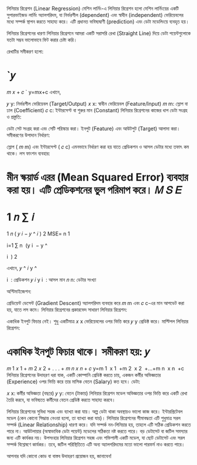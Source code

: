 লিনিয়ার রিগ্রেশন (Linear Regression) মেশিন লার্নিং-এ
লিনিয়ার রিগ্রেশন হলো মেশিন লার্নিংয়ের একটি সুপারভাইজড লার্নিং অ্যালগরিদম, যা নির্ভরশীল (dependent) এবং স্বাধীন (independent) ভেরিয়েবলের মধ্যে সম্পর্ক স্থাপন করতে সাহায্য করে। এটি প্রধানত ভবিষ্যদ্বাণী (prediction) এবং ডেটা মডেলিংয়ে ব্যবহৃত হয়।

লিনিয়ার রিগ্রেশনের ধারণা
লিনিয়ার রিগ্রেশনে আমরা একটি সরাসরি রেখা (Straight Line) দিয়ে ডেটা পয়েন্টগুলোকে যতটা সম্ভব ভালোভাবে ফিট করার চেষ্টা করি।

রেখাটির সমীকরণ হলো:

`𝑦
=
𝑚
𝑥
+
𝑐
`
y=mx+c
এখানে,

𝑦
y: নির্ভরশীল ভেরিয়েবল (Target/Output)
𝑥
x: স্বাধীন ভেরিয়েবল (Feature/Input)
𝑚
m: স্লোপ বা ঢাল (Coefficient)
𝑐
c: ইন্টারসেপ্ট বা শুরুর মান (Constant)
লিনিয়ার রিগ্রেশনের কাজের ধাপ
ডেটা সংগ্রহ ও প্রস্তুতি:

ডেটা সেট সংগ্রহ করা এবং সেটি পরিস্কার করা।
ইনপুট (Feature) এবং আউটপুট (Target) আলাদা করা।
সমীকরণের উপাদান নির্ধারণ:

স্লোপ (
𝑚
m) এবং ইন্টারসেপ্ট (
𝑐
c) এমনভাবে নির্ধারণ করা হয় যাতে প্রেডিকশন ও আসল ডেটার মধ্যে তফাৎ কম থাকে।
লস ফাংশন ব্যবহার:

মীন স্কয়ার্ড এরর (Mean Squared Error) ব্যবহার করা হয়। এটি প্রেডিকশনের ভুল পরিমাপ করে।
𝑀
𝑆
𝐸
=
1
𝑛
∑
𝑖
=
1
𝑛
(
𝑦
𝑖
−
𝑦
^
𝑖
)
2
MSE= 
n
1
​
  
i=1
∑
n
​
 (y 
i
​
 − 
y
^
​
  
i
​
 ) 
2
 
এখানে,
𝑦
^
𝑖
y
^
​
  
i
​
 : প্রেডিকশন
𝑦
𝑖
y 
i
​
 : আসল মান
𝑛
n: ডেটার সংখ্যা

অপ্টিমাইজেশন:

গ্রেডিয়েন্ট ডেসেন্ট (Gradient Descent) অ্যালগরিদম ব্যবহার করে 
𝑚
m এবং 
𝑐
c-এর মান আপডেট করা হয়, যাতে লস কমে।
লিনিয়ার রিগ্রেশনের প্রকারভেদ
সাধারণ লিনিয়ার রিগ্রেশন:

একাধিক ইনপুট ফিচার নেই। শুধু একটিমাত্র 
𝑥
x ভেরিয়েবলের ওপর ভিত্তি করে 
𝑦
y প্রেডিক্ট করে।
মাল্টিপল লিনিয়ার রিগ্রেশন:

একাধিক ইনপুট ফিচার থাকে। সমীকরণ হয়:
𝑦
=
𝑚
1
𝑥
1
+
𝑚
2
𝑥
2
+
.
.
.
+
𝑚
𝑛
𝑥
𝑛
+
𝑐
y=m 
1
​
 x 
1
​
 +m 
2
​
 x 
2
​
 +...+m 
n
​
 x 
n
​
 +c
লিনিয়ার রিগ্রেশনের উদাহরণ
ধরা যাক, একটি কোম্পানি প্রেডিক্ট করতে চায়, একজন কর্মীর অভিজ্ঞতার (Experience) ওপর ভিত্তি করে তার মাসিক বেতন (Salary) কত হবে।
ডেটা:

𝑥
x: কর্মীর অভিজ্ঞতা (বছরে)
𝑦
y: বেতন (টাকায়)
লিনিয়ার রিগ্রেশন মডেল অভিজ্ঞতার ওপর ভিত্তি করে একটি রেখা তৈরি করবে, যা ভবিষ্যতে কর্মীদের বেতন প্রেডিক্ট করতে সাহায্য করবে।

লিনিয়ার রিগ্রেশনের সুবিধা
সহজ এবং ব্যাখ্যা করা যায়।
অল্প ডেটা থাকা অবস্থায়ও ভালো কাজ করে।
ইন্টারপ্রিটেবল মডেল (কেন কোনো সিদ্ধান্ত নেওয়া হলো, তা ব্যাখ্যা করা যায়)।
লিনিয়ার রিগ্রেশনের সীমাবদ্ধতা
এটি শুধুমাত্র সরল সম্পর্ক (Linear Relationship) ধারণা করে। যদি সম্পর্ক নন-লিনিয়ার হয়, তাহলে এটি সঠিক প্রেডিকশন করতে পারে না।
আউটলায়ার (অস্বাভাবিক ডেটা পয়েন্ট) মডেলের সঠিকতা নষ্ট করতে পারে।
বড় ডেটাসেট বা জটিল সমস্যার জন্য এটি কার্যকর নয়।
উপসংহার
লিনিয়ার রিগ্রেশন সহজ এবং শক্তিশালী একটি মডেল, যা ছোট ডেটাসেট এবং সরল সম্পর্ক বিশ্লেষণে কার্যকর। তবে, জটিল পরিস্থিতিতে এটি অন্য অ্যালগরিদমের মতো ভালো পারফর্ম নাও করতে পারে।

আপনার যদি কোনো কোড বা বাস্তব উদাহরণ প্রয়োজন হয়, জানাবেন!
